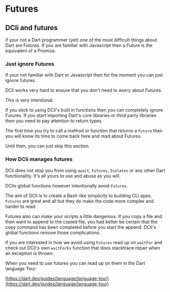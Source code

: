 # Futures

## DCli and futures

if your not a Dart programmer (yet) one of the most difficult things about Dart are Futures. If you are familiar with Javascript then a Future is the equivalent of a Promise.

### Just ignore Futures

If your not familiar with Dart or Javascript then for the moment you can just ignore futures.

DCli works very hard to ensure that you don't need to worry about Futures.

This is very intentional.

If you stick to using DCli's built in functions then you can completely ignore Futures. If you start importing Dart's core libraries or third party libraries then you need to pay attention to return types.

The first time you try to call a method or function that returns a `Future` then you will know its time to come back here and read about Futures.

Until then, you can just skip this section.

### How DCli manages futures

DCli does not stop you from using `await`, `Futures`, `Isolates` or any other Dart functionality. It's all yours to use and abuse as you will.

DClis global functions however intentionally avoid `Futures`.

The aim of DCli is to create a Bash-like simplicity to building CLI apps. `Futures` are great and all but they do make the code more complex and harder to read.

Futures also can make your scripts a little dangerous. If you copy a file and then want to append to the copied file, you had better be certain that the copy command has been completed before you start the append. DCli's global functions remove those complications.

If you are interested in how we avoid using `Futures` read up on `waitFor` and check out DCli's own `waitForEx` function that does stacktrace repair when an exception is thrown.

When you need to use futures you can read up on them in the Dart language Tour:

[https://dart.dev/guides/language/language-tour](https://dart.dev/guides/language/language-tour)

